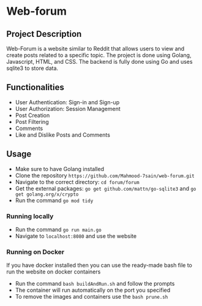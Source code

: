 # Web-forum

## Project Description
Web-Forum is a website similar to Reddit that allows users to view and create posts related to a specific topic. The project is done using Golang, Javascript, HTML, and CSS. The backend is fully done using Go and uses sqlite3 to store data.

## Functionalities
- User Authentication: Sign-in and Sign-up
- User Authorization: Session Management
- Post Creation
- Post Filtering
- Comments
- Like and Dislike Posts and Comments


## Usage
- Make sure to have Golang installed
- Clone the repository `https://github.com/Mahmood-7sain/web-forum.git`
- Navigate to the correct directory: `cd forum/forum`
- Get the external packages: `go get github.com/mattn/go-sqlite3` and `go get golang.org/x/crypto`
- Run the command `go mod tidy`

### Running locally
- Run the command `go run main.go`
- Navigate to `localhost:8080` and use the website

### Running on Docker
If you have docker installed then you can use the ready-made bash file to run the website on docker containers
- Run the command `bash buildAndRun.sh` and follow the prompts
- The container will run automatically on the port you specified
- To remove the images and containers use the `bash prune.sh` 



